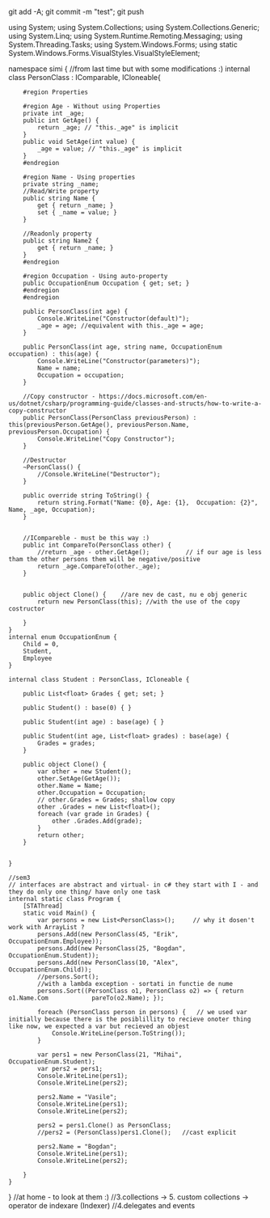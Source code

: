 git add -A; git commit -m "test"; git push

using System;
using System.Collections;
using System.Collections.Generic;
using System.Linq;
using System.Runtime.Remoting.Messaging;
using System.Threading.Tasks;
using System.Windows.Forms;
using static System.Windows.Forms.VisualStyles.VisualStyleElement;

namespace simi {
    //from last time but with some modifications :) 
    internal class PersonClass : IComparable<PersonClass>, ICloneable{
        
        #region Properties

        #region Age - Without using Properties
        private int _age;
        public int GetAge() {
            return _age; // "this._age" is implicit
        }
        public void SetAge(int value) {
            _age = value; // "this._age" is implicit
        }
        #endregion

        #region Name - Using properties
        private string _name;
        //Read/Write property
        public string Name {
            get { return _name; }
            set { _name = value; }
        }

        //Readonly property
        public string Name2 {
            get { return _name; }
        }
        #endregion

        #region Occupation - Using auto-property
        public OccupationEnum Occupation { get; set; }
        #endregion
        #endregion

        public PersonClass(int age) {
            Console.WriteLine("Constructor(default)");
            _age = age; //equivalent with this._age = age;
        }

        public PersonClass(int age, string name, OccupationEnum occupation) : this(age) {
            Console.WriteLine("Constructor(parameters)");
            Name = name;
            Occupation = occupation;
        }

        //Copy constructor - https://docs.microsoft.com/en-us/dotnet/csharp/programming-guide/classes-and-structs/how-to-write-a-copy-constructor
        public PersonClass(PersonClass previousPerson) : this(previousPerson.GetAge(), previousPerson.Name, previousPerson.Occupation) {
            Console.WriteLine("Copy Constructor");
        }

        //Destructor
        ~PersonClass() {
            //Console.WriteLine("Destructor");
        }

        public override string ToString() {
            return string.Format("Name: {0}, Age: {1},  Occupation: {2}", Name, _age, Occupation);
        }
        

        //ICompareble - must be this way :) 
        public int CompareTo(PersonClass other) {
            //return _age - other.GetAge();          // if our age is less tham the other persons them will be negative/positive 
            return _age.CompareTo(other._age);
        }


        public object Clone() {    //are nev de cast, nu e obj generic
            return new PersonClass(this); //with the use of the copy costructor 

        }
    }
    internal enum OccupationEnum {
        Child = 0,
        Student,
        Employee
    }

    internal class Student : PersonClass, ICloneable {

        public List<float> Grades { get; set; }

        public Student() : base(0) { }

        public Student(int age) : base(age) { }

        public Student(int age, List<float> grades) : base(age) {
            Grades = grades;
        }

        public object Clone() { 
            var other = new Student();
            other.SetAge(GetAge());
            other.Name = Name;
            other.Occupation = Occupation;
            // other.Grades = Grades; shallow copy
            other .Grades = new List<float>();
            foreach (var grade in Grades) {
                other .Grades.Add(grade);   
            }
            return other;
        }


    }

    //sem3
    // interfaces are abstract and virtual- in c# they start with I - and they do only one thing/ have only one task
    internal static class Program {
        [STAThread]
        static void Main() {
            var persons = new List<PersonClass>();     // why it dosen't work with ArrayList ?
            persons.Add(new PersonClass(45, "Erik", OccupationEnum.Employee));
            persons.Add(new PersonClass(25, "Bogdan", OccupationEnum.Student));
            persons.Add(new PersonClass(10, "Alex", OccupationEnum.Child));
            //persons.Sort();                         
            //with a lambda exception - sortati in functie de nume
            persons.Sort((PersonClass o1, PersonClass o2) => { return o1.Name.Com            pareTo(o2.Name); });

            foreach (PersonClass person in persons) {   // we used var initially because there is the posiblillity to recieve onoter thing like now, we expected a var but recieved an objest
                Console.WriteLine(person.ToString());
            }

            var pers1 = new PersonClass(21, "Mihai", OccupationEnum.Student);
            var pers2 = pers1;
            Console.WriteLine(pers1);
            Console.WriteLine(pers2);

            pers2.Name = "Vasile";
            Console.WriteLine(pers1);
            Console.WriteLine(pers2);

            pers2 = pers1.Clone() as PersonClass;
            //pers2 = (PersonClass)pers1.Clone();   //cast explicit

            pers2.Name = "Bogdan";
            Console.WriteLine(pers1);
            Console.WriteLine(pers2);

        }
    }
}
//at home - to look at them :) 
//3.collections -> 5. custom collections -> operator de indexare (Indexer) 
//4.delegates and events 
